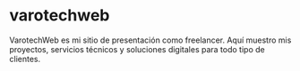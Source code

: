 # varotechweb
VarotechWeb es mi sitio de presentación como freelancer. Aquí muestro mis proyectos, servicios técnicos y soluciones digitales para todo tipo de clientes.
